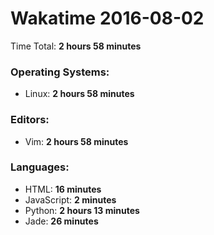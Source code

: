 # Wakatime 2016-08-02

Time Total: **2 hours 58 minutes**

### Operating Systems:
- Linux: **2 hours 58 minutes** 

### Editors:
- Vim: **2 hours 58 minutes** 

### Languages:
- HTML: **16 minutes** 
- JavaScript: **2 minutes** 
- Python: **2 hours 13 minutes** 
- Jade: **26 minutes** 

